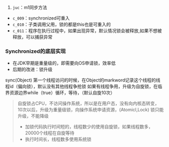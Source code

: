1. `juc`：m1同步方法

- `c_009`：synchronized可重入
- `c_010`：子类调用父用，锁的都是this也是可重入的
- `c_011`：程序在执行过程中，如果出现异常，默认情况锁会被释放,如果不想被释放，可以捕获异常


### Synchronized的底层实现
- 在JDK早期是重量级的，即需要向OS申请锁，效率低
- 后期的改进：锁升级

sync(Object)
第一个线程访问的时候，在Object的markword记录这个线程的线程id（偏向锁），默认没有其他线程争抢锁
如果有线程争用，升级为自旋锁，在临界资源边界while（true）循环，等待，（默认自旋10次）
> 自旋锁占CPU，不访问操作系统，所以是在用户态，没有向内核态转变，
10次以后，升级为重量级锁，向操作系统申请资源，(Atomicl,Lock)
> 锁只能升级，不能降级
>
> - 加锁代码执行时间短的，线程数少的使用自旋锁，如果线程数多，20000个线程在自旋等待
> - 执行时间长，线程数多使用系统锁
>
>>

